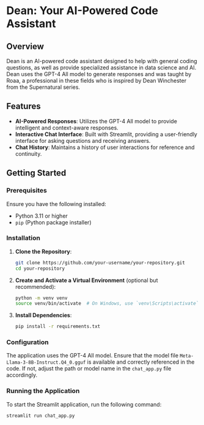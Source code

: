 # Dean: Your AI-Powered Code Assistant

## Overview

Dean is an AI-powered code assistant designed to help with general coding questions, as well as provide specialized assistance in data science and AI. Dean uses the GPT-4 All model to generate responses and was taught by Roaa, a professional in these fields who is inspired by Dean Winchester from the Supernatural series.

## Features

- **AI-Powered Responses**: Utilizes the GPT-4 All model to provide intelligent and context-aware responses.
- **Interactive Chat Interface**: Built with Streamlit, providing a user-friendly interface for asking questions and receiving answers.
- **Chat History**: Maintains a history of user interactions for reference and continuity.

## Getting Started

### Prerequisites

Ensure you have the following installed:

- Python 3.11 or higher
- `pip` (Python package installer)

### Installation

1. **Clone the Repository**:

    ```sh
    git clone https://github.com/your-username/your-repository.git
    cd your-repository
    ```

2. **Create and Activate a Virtual Environment** (optional but recommended):

    ```sh
    python -m venv venv
    source venv/bin/activate  # On Windows, use `venv\Scripts\activate`
    ```

3. **Install Dependencies**:

    ```sh
    pip install -r requirements.txt
    ```

### Configuration

The application uses the GPT-4 All model. Ensure that the model file `Meta-Llama-3-8B-Instruct.Q4_0.gguf` is available and correctly referenced in the code. If not, adjust the path or model name in the `chat_app.py` file accordingly.

### Running the Application

To start the Streamlit application, run the following command:

```sh
streamlit run chat_app.py
